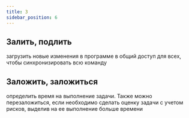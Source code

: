 ```yaml
---
title: З
sidebar_position: 6
---
```


## Залить, подлить
загрузить новые изменения в программе в общий доступ для всех, чтобы синхронизировать всю команду

## Заложить, заложиться
определить время на выполнение задачи. Также можно перезаложиться, если необходимо сделать оценку задачи с учетом рисков, выделив на ее выполнение больше времени
